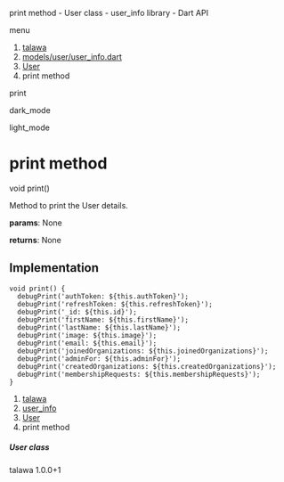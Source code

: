 




print method - User class - user\_info library - Dart API







menu

1. [talawa](../../index.html)
2. [models/user/user\_info.dart](../../models_user_user_info/models_user_user_info-library.html)
3. [User](../../models_user_user_info/User-class.html)
4. print method

print


dark\_mode

light\_mode




# print method


void
print()

Method to print the User details.

**params**:
None

**returns**:
None


## Implementation

```
void print() {
  debugPrint('authToken: ${this.authToken}');
  debugPrint('refreshToken: ${this.refreshToken}');
  debugPrint('_id: ${this.id}');
  debugPrint('firstName: ${this.firstName}');
  debugPrint('lastName: ${this.lastName}');
  debugPrint('image: ${this.image}');
  debugPrint('email: ${this.email}');
  debugPrint('joinedOrganizations: ${this.joinedOrganizations}');
  debugPrint('adminFor: ${this.adminFor}');
  debugPrint('createdOrganizations: ${this.createdOrganizations}');
  debugPrint('membershipRequests: ${this.membershipRequests}');
}
```

 


1. [talawa](../../index.html)
2. [user\_info](../../models_user_user_info/models_user_user_info-library.html)
3. [User](../../models_user_user_info/User-class.html)
4. print method

##### User class





talawa
1.0.0+1







